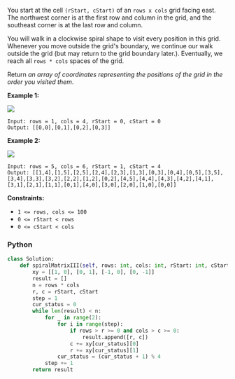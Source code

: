You start at the cell  `(rStart, cStart)`  of an  `rows x cols`  grid facing east. The northwest corner is at the first
row and column in the grid, and the southeast corner is at the last row and column.

You will walk in a clockwise spiral shape to visit every position in this grid. Whenever you move outside the grid's
boundary, we continue our walk outside the grid (but may return to the grid boundary later.). Eventually, we reach
all  `rows * cols`  spaces of the grid.

Return  _an array of coordinates representing the positions of the grid in the order you visited them_.

**Example 1:**

![](https://s3-lc-upload.s3.amazonaws.com/uploads/2018/08/24/example_1.png)

```
Input: rows = 1, cols = 4, rStart = 0, cStart = 0
Output: [[0,0],[0,1],[0,2],[0,3]]
```

**Example 2:**

![](https://s3-lc-upload.s3.amazonaws.com/uploads/2018/08/24/example_2.png)

```
Input: rows = 5, cols = 6, rStart = 1, cStart = 4
Output: [[1,4],[1,5],[2,5],[2,4],[2,3],[1,3],[0,3],[0,4],[0,5],[3,5],[3,4],[3,3],[3,2],[2,2],[1,2],[0,2],[4,5],[4,4],[4,3],[4,2],[4,1],[3,1],[2,1],[1,1],[0,1],[4,0],[3,0],[2,0],[1,0],[0,0]]
```

**Constraints:**

- `1 <= rows, cols <= 100`
- `0 <= rStart < rows`
- `0 <= cStart < cols`

### Python

```python
class Solution:
    def spiralMatrixIII(self, rows: int, cols: int, rStart: int, cStart: int):
        xy = [[1, 0], [0, 1], [-1, 0], [0, -1]]
        result = []
        n = rows * cols
        r, c = rStart, cStart
        step = 1
        cur_status = 0
        while len(result) < n:
            for _ in range(2):
                for i in range(step):
                    if rows > r >= 0 and cols > c >= 0:
                        result.append([r, c])
                    c += xy[cur_status][0]
                    r += xy[cur_status][1]
                cur_status = (cur_status + 1) % 4
            step += 1
        return result
```